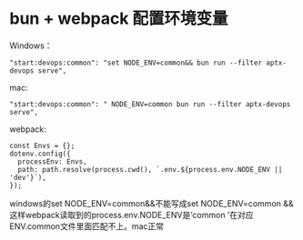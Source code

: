 # bun + webpack 配置环境变量

Windows：

```
"start:devops:common": "set NODE_ENV=common&& bun run --filter aptx-devops serve",
```

mac:

```
"start:devops:common": " NODE_ENV=common bun run --filter aptx-devops serve",
```

webpack:

```
const Envs = {};
dotenv.config({
  processEnv: Envs,
  path: path.resolve(process.cwd(), `.env.${process.env.NODE_ENV || 'dev'}`),
});
```

windows的set NODE_ENV=common&&不能写成set NODE_ENV=common && 这样webpack读取到的process.env.NODE_ENV是‘common ’在对应ENV.common文件里面匹配不上。mac正常